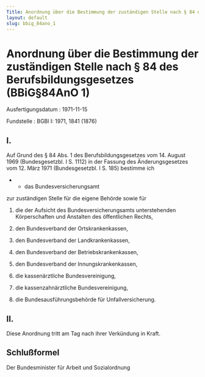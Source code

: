 ```yaml
---
Title: Anordnung über die Bestimmung der zuständigen Stelle nach § 84 des Berufsbildungsgesetzes
layout: default
slug: bbig_84ano_1
---
```


# Anordnung über die Bestimmung der zuständigen Stelle nach § 84 des Berufsbildungsgesetzes (BBiG§84AnO 1)

Ausfertigungsdatum
:   1971-11-15

Fundstelle
:   BGBl I: 1971, 1841 (1876)



## I.

Auf Grund des § 84 Abs. 1 des Berufsbildungsgesetzes vom 14. August
1969 (Bundesgesetzbl. I S. 1112) in der Fassung des Änderungsgesetzes
vom 12. März 1971 (Bundesgesetzbl. I S. 185) bestimme ich

*
    *   das Bundesversicherungsamt






zur zuständigen Stelle für die eigene Behörde sowie für

1.  die der Aufsicht des Bundesversicherungsamts unterstehenden
    Körperschaften und Anstalten des öffentlichen Rechts,


2.  den Bundesverband der Ortskrankenkassen,


3.  den Bundesverband der Landkrankenkassen,


4.  den Bundesverband der Betriebskrankenkassen,


5.  den Bundesverband der Innungskrankenkassen,


6.  die kassenärztliche Bundesvereinigung,


7.  die kassenzahnärztliche Bundesvereinigung,


8.  die Bundesausführungsbehörde für Unfallversicherung.





## II.

Diese Anordnung tritt am Tag nach ihrer Verkündung in Kraft.


## Schlußformel

Der Bundesminister für Arbeit und Sozialordnung

